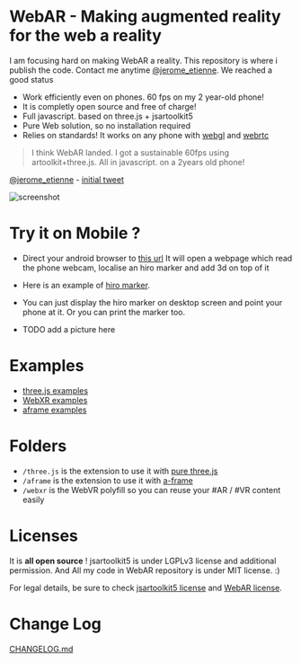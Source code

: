 # WebAR - Making augmented reality for the web a reality

I am focusing hard on making WebAR a reality. 
This repository is where i publish the code.
Contact me anytime [@jerome_etienne](https://twitter.com/jerome_etienne).
We reached a good status

- Work efficiently even on phones. 60 fps on my 2 year-old phone!
- It is completly open source and free of charge!
- Full javascript. based on three.js + jsartoolkit5
- Pure Web solution, so no installation required
- Relies on standards! It works on any phone with [webgl](http://caniuse.com/#feat=webgl) and [webrtc](http://caniuse.com/#feat=stream)

>  I think WebAR landed. I got a sustainable 60fps using artoolkit+three.js. All in javascript. on a 2years old phone!

[@jerome_etienne](https://twitter.com/jerome_etienne) - [initial tweet](https://twitter.com/jerome_etienne/status/831333879810236421)

![screenshot](https://cloud.githubusercontent.com/assets/252962/23068128/40343608-f51a-11e6-8cb3-900e37a7f658.jpg)

# Try it on Mobile ?
- Direct your android browser to [this url](https://jeromeetienne.github.io/WebAR/three.js/examples/performance.html)
  It will open a webpage which read the phone webcam, localise an hiro marker and add 3d on top of it
- Here is an example of [hiro marker](http://wibiwardhono.lecture.ub.ac.id/files/2015/01/HIRO.jpg).
- You can just display the hiro marker on desktop screen and point your phone at it.
  Or you can print the marker too.

- TODO add a picture here

# Examples
- [three.js examples](https://jeromeetienne.github.io/WebAR/three.js/examples/)
- [WebXR examples](https://jeromeetienne.github.io/WebAR/webxr/examples/)
- [aframe examples](https://jeromeetienne.github.io/WebAR/aframe/examples/)


# Folders
- ```/three.js``` is the extension to use it with [pure three.js](https://threejs.org)
- ```/aframe``` is the extension to use it with [a-frame](https://aframe.io)
- ```/webxr``` is the WebVR polyfill so you can reuse your #AR / #VR content easily

# Licenses
It is **all open source** ! jsartoolkit5 is under LGPLv3 license and additional permission.
And All my code in WebAR repository is under MIT license. :)

For legal details, be sure to check [jsartoolkit5 license](https://github.com/artoolkit/jsartoolkit5/blob/master/LICENSE.txt)
and [WebAR license](https://github.com/jeromeetienne/WebAR/blob/master/LICENSE.txt).


# Change Log
[CHANGELOG.md](https://github.com/jeromeetienne/WebAR/blob/master/CHANGELOG.md)
